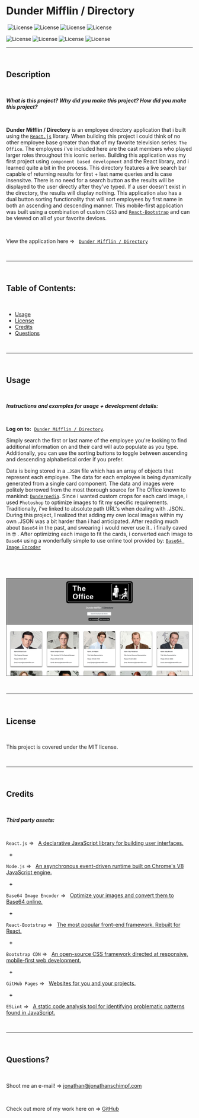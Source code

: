 # Dunder Mifflin / Directory


‎
‎‎![License](https://img.shields.io/static/v1?label=License&message=MIT&color=brightgreen) 
![License](https://img.shields.io/static/v1?label=Language&message=JavaScript&color=yellow)
![License](https://img.shields.io/static/v1?label=Library&message=React.js&color=pink) 
![License](https://img.shields.io/static/v1?label=Environment&message=Node.js&color=red)


![License](https://img.shields.io/static/v1?label=Encoding.Scheme&message=Base64&color=blueviolet)
![License](https://img.shields.io/static/v1?label=Language&message=HTML5&color=orange) ![License](https://img.shields.io/static/v1?label=Language&message=CSS3&color=blue) ![License](https://img.shields.io/static/v1?label=Framework&message=React-Bootstrap&color=green) 
  

  ---
  
  <p>&nbsp;<p>
    

## Description 

<p>&nbsp;<p>

<strong><em>What is this project? Why did you make this project? How did you make this project?</strong></em>

<p>&nbsp;<p>

<strong>Dunder Mifflin / Directory</strong> is an employee directory application that i built using the [`React.js`](https://reactjs.org/) library. When building this project i could think of no other employee base greater than that of my favorite television series: `The Office`. The employees i've included here are the cast members who played larger roles throughout this iconic series. Building this application was my first project using `component based development` and the React library, and i learned quite a bit in the process. This directory features a live search bar capable of returning results for first + last name queries and is case insensitve. There is no need for a search button as the results will be displayed to the user directly after they've typed. If a user doesn't exist in the directory, the results will display nothing. This application also has a dual button sorting functionality that will sort employees by first name in both an ascending and descending manner. This mobile-first application was built using a combination of custom `CSS3` and [`React-Bootstrap`](https://react-bootstrap.github.io/) and can be viewed on all of your favorite devices.

<p>&nbsp;<p>


View the application here =>‏‏‎ ‎‏‏‎ ‎‏‏‎ ‎‏‏[`Dunder Mifflin / Directory`](https://jonathanschimpf.github.io/Employee-Directory-ReactJS/)


<p>&nbsp;<p>


---

<p>&nbsp;<p>


## Table of Contents: 

<p>&nbsp;<p>

* [Usage](#usage)
* [License](#license)
* [Credits](#credits)
* [Questions](#questions)

<p>&nbsp;<p>

---


<p>&nbsp;<p>


## Usage


<p>&nbsp;<p>


<strong><em>Instructions and examples for usage + development details:</strong></em>

<p>&nbsp;<p>


<strong>Log on to:‏‏‎</strong> ‎‏‏‎ ‎‎‏‏[`Dunder Mifflin / Directory`](https://jonathanschimpf.github.io/Employee-Directory-ReactJS/). 

Simply search the first or last name of the employee you're looking to find additional information on and their card will auto populate as you type. Additionally, you can use the sorting buttons to toggle between ascending and descending alphabetical order if you prefer. 

Data is being stored in a `.JSON` file which has an array of objects that represent each employee. The data for each employee is being dynamically generated from a single card component. The data and images were politely borrowed from the most thorough source for The Office known to mankind: [`Dunderpedia`](https://theoffice.fandom.com/wiki/Main_Page). Since i wanted custom crops for each card image, i used `Photoshop` to optimize images to fit my specific requirements. Traditionally, i've linked to absolute path URL's when dealing with .JSON.. During this project, I realized that adding my own local images within my own .JSON was a bit harder than i had anticipated. After reading much about `Base64` in the past, and swearing i would never use it.. i finally caved in 🤓 . After optimizing each image to fit the cards, i converted each image to `Base64` using a wonderfully simple to use online tool provided by: [`Base64 Image Encoder`](https://www.base64-image.de/)





<p>&nbsp;<p>



<p>&nbsp;<p>


[![IMAGE](public/readme_content/dunder.mifflin.directory_screengrab.jpg)](https://jonathanschimpf.github.io/Employee-Directory-ReactJS/) 


<p>&nbsp;<p>


--- 


<!-- <p>&nbsp;<p>



[![IMAGE](public/assets/images/screengrab_2.jpg)](https://onlineoffline-budget-app.herokuapp.com/) 


<p>&nbsp;<p>
 


---

<p>&nbsp;</p>
<p align= "center"><img src="public/assets/images/Online_Offline_Budget_Tool_Final.gif" alt="animated" href="https://onlineoffline-budget-app.herokuapp.com/" /></p>
<p>&nbsp;</p>   


--- -->



<p>&nbsp;<p>


## License


<p>&nbsp;<p>


This project is covered under the MIT license. 


<p>&nbsp;<p>


---


<p>&nbsp;<p>


## Credits


<p>&nbsp;<p>


<strong><em>Third party assets:</strong></em>


<p>&nbsp;<p>


`React.js` =>‏‏‎ ‎ ‏‏‎ ‎[A declarative JavaScript library for building user interfaces.](https://reactjs.org/)



<p>&nbsp;‏‏‎‏‏‎ ‎<strong>+</strong></p>



`Node.js` =>‏‏‎ ‎ ‏‏‎ ‎[An asynchronous event-driven runtime built on Chrome's V8 JavaScript engine.](https://nodejs.org/en/)



<p>&nbsp;‏‏‎‏‏‎ ‎<strong>+</strong></p>


`Base64 Image Encoder` =>‏‏‎ ‎ ‏‏‎ ‎[Optimize your images and convert them to Base64 online.](https://www.base64-image.de/)



<p>&nbsp;‏‏‎‏‏‎ ‎<strong>+</strong></p>



`React-Bootstrap` =>‏‏‎ ‎ ‏‏‎ ‎[The most popular front-end framework. Rebuilt for React.](https://react-bootstrap.github.io/)



<p>&nbsp;‏‏‎‏‏‎ ‎<strong>+</strong></p>


`Bootstrap CDN` =>‏‏‎ ‎ ‏‏‎ ‎[An open-source CSS framework directed at responsive, mobile-first web development.](https://getbootstrap.com/)



<p>&nbsp;‏‏‎‏‏‎ ‎<strong>+</strong></p>



`GitHub Pages` =>‏‏‎ ‎ ‏‏‎ ‎[Websites for you and your projects.](https://pages.github.com/)


<p>&nbsp;‏‏‎‏‏‎ ‎<strong>+</strong></p>



`ESLint` =>‏‏‎ ‎ ‏‏‎ ‎[A static code analysis tool for identifying problematic patterns found in JavaScript.](https://eslint.org/)




<p>&nbsp;<p>


---


<p>&nbsp;<p>


## Questions?


<p>&nbsp;<p>


Shoot me an e-mail! => jonathan@jonathanschimpf.com

<p>&nbsp;<p>


Check out more of my work here on =>
[GitHub](http://github.com/jonathanschimpf)

<p>&nbsp;<p>





